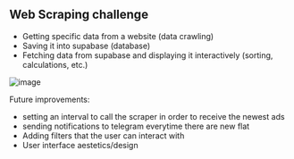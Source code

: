 ## Web Scraping challenge

- Getting specific data from a website (data crawling)
- Saving it into supabase (database)
- Fetching data from supabase and displaying it interactively (sorting, calculations, etc.)


![image](https://user-images.githubusercontent.com/44238666/213674033-ced0f3eb-9695-4574-9cc3-5d6b7c36368e.png)


Future improvements:
 - setting an interval to call the scraper in order to receive the newest ads 
 - sending notifications to telegram everytime  there are new flat
 - Adding filters that the user can interact with
 - User interface aestetics/design
